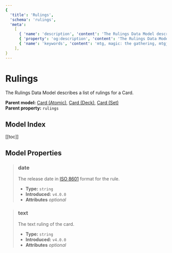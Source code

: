 ```yaml
---
{
  'title': 'Rulings',
  'schema': 'rulings',
  'meta':
    [
      { 'name': 'description', 'content': 'The Rulings Data Model describes a list of rulings for a Card.' },
      { 'property': 'og:description', 'content': 'The Rulings Data Model describes a list of rulings for a Card.' },
      { 'name': 'keywords', 'content': 'mtg, magic: the gathering, mtgjson, json, rules, rulings, ruling' },
    ],
}
---
```


# Rulings

The Rulings Data Model describes a list of rulings for a Card.

**Parent model:** [Card (Atomic)](/data-models/card-atomic/), [Card (Deck)](/data-models/card-deck/), [Card (Set)](/data-models/card-set/)  
**Parent property:** `rulings`

## Model Index

<PropertyToggler/>

[[toc]]

## Model Properties

> ### date
>
> The release date in [ISO 8601](https://www.iso.org/iso-8601-date-and-time-format.html) format for the rule.
>
> - **Type:** `string`
> - **Introduced:** `v4.0.0`
> - **Attributes** <i class="optional">optional</i>

> ### text
>
> The text ruling of the card.
>
> - **Type:** `string`
> - **Introduced:** `v4.0.0`
> - **Attributes** <i class="optional">optional</i>
